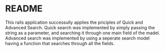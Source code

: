 # README

This rails application successully applies the priciples of Quick and Advanced Search. 
Quick search was implemented by simply passing the string as a parameter, and searching it through one main field of the madel.
Advanced search was implemented by using a seperate search model having a function that searches through all the fields.

